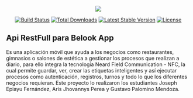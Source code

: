 <p align="center"><img src="https://laravel.com/assets/img/components/logo-laravel.svg"></p>

<p align="center">
<a href="https://travis-ci.org/laravel/framework"><img src="https://travis-ci.org/laravel/framework.svg" alt="Build Status"></a>
<a href="https://packagist.org/packages/laravel/framework"><img src="https://poser.pugx.org/laravel/framework/d/total.svg" alt="Total Downloads"></a>
<a href="https://packagist.org/packages/laravel/framework"><img src="https://poser.pugx.org/laravel/framework/v/stable.svg" alt="Latest Stable Version"></a>
<a href="https://packagist.org/packages/laravel/framework"><img src="https://poser.pugx.org/laravel/framework/license.svg" alt="License"></a>
</p>

## Api RestFull para Belook App 

Es una aplicación móvil que ayuda a los negocios como restaurantes, gimnasios o salones
de estética a gestionar los procesos que realizan a diario, para ello integra la tecnología
Neard Field Communication - NFC, la cual permite guardar, ver, crear las etiquetas
inteligentes y así ejecutar procesos como autenticación, registros, turnos y todo lo que los
diferentes negocios requieran. Este proyecto lo realizaron los estudiantes Joseph
Epiayu Fernández, Aris Jhovannys Perea y Gustavo Palomino Mendoza.

